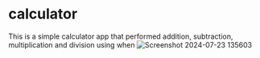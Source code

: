 # calculator
This is a simple calculator app that performed addition, subtraction, multiplication and division using when
![Screenshot 2024-07-23 135603](https://github.com/user-attachments/assets/3e5d203f-6ff6-4d18-ae21-7341b90ae587)

